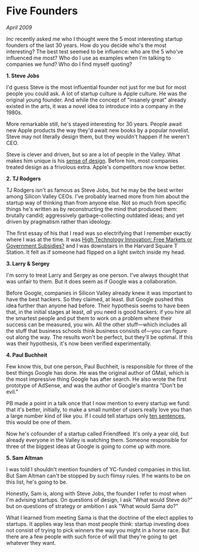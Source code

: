# Five Founders

_April 2009_

_Inc_ recently asked me who I thought were the 5 most interesting startup founders of the last 30 years. How do you decide who's the most interesting? The best test seemed to be influence: who are the 5 who've influenced me most? Who do I use as examples when I'm talking to companies we fund? Who do I find myself quoting?

**1. Steve Jobs**

I'd guess Steve is the most influential founder not just for me but for most people you could ask. A lot of startup culture is Apple culture. He was the original young founder. And while the concept of "insanely great" already existed in the arts, it was a novel idea to introduce into a company in the 1980s.

More remarkable still, he's stayed interesting for 30 years. People await new Apple products the way they'd await new books by a popular novelist. Steve may not literally design them, but they wouldn't happen if he weren't CEO.

Steve is clever and driven, but so are a lot of people in the Valley. What makes him unique is his [sense of design](http://paulgraham.com/taste.html). Before him, most companies treated design as a frivolous extra. Apple's competitors now know better.

**2. TJ Rodgers**

TJ Rodgers isn't as famous as Steve Jobs, but he may be the best writer among Silicon Valley CEOs. I've probably learned more from him about the startup way of thinking than from anyone else. Not so much from specific things he's written as by reconstructing the mind that produced them: brutally candid; aggressively garbage-collecting outdated ideas; and yet driven by pragmatism rather than ideology.

The first essay of his that I read was so electrifying that I remember exactly where I was at the time. It was [High Technology Innovation: Free Markets or Government Subsidies?](http://www.cypress.com/?rID=34993) and I was downstairs in the Harvard Square T Station. It felt as if someone had flipped on a light switch inside my head.

**3. Larry & Sergey**

I'm sorry to treat Larry and Sergey as one person. I've always thought that was unfair to them. But it does seem as if Google was a collaboration.

Before Google, companies in Silicon Valley already knew it was important to have the best hackers. So they claimed, at least. But Google pushed this idea further than anyone had before. Their hypothesis seems to have been that, in the initial stages at least, _all_ you need is good hackers: if you hire all the smartest people and put them to work on a problem where their success can be measured, you win. All the other stuff—which includes all the stuff that business schools think business consists of—you can figure out along the way. The results won't be perfect, but they'll be optimal. If this was their hypothesis, it's now been verified experimentally.

**4. Paul Buchheit**

Few know this, but one person, Paul Buchheit, is responsible for three of the best things Google has done. He was the original author of GMail, which is the most impressive thing Google has after search. He also wrote the first prototype of AdSense, and was the author of Google's mantra "Don't be evil."

PB made a point in a talk once that I now mention to every startup we fund: that it's better, initially, to make a small number of users really love you than a large number kind of like you. If I could tell startups only [ten sentences](http://paulgraham.com/13sentences.html), this would be one of them.

Now he's cofounder of a startup called Friendfeed. It's only a year old, but already everyone in the Valley is watching them. Someone responsible for three of the biggest ideas at Google is going to come up with more.

**5. Sam Altman**

I was told I shouldn't mention founders of YC-funded companies in this list. But Sam Altman can't be stopped by such flimsy rules. If he wants to be on this list, he's going to be.

Honestly, Sam is, along with Steve Jobs, the founder I refer to most when I'm advising startups. On questions of design, I ask "What would Steve do?" but on questions of strategy or ambition I ask "What would Sama do?"

What I learned from meeting Sama is that the doctrine of the elect applies to startups. It applies way less than most people think: startup investing does not consist of trying to pick winners the way you might in a horse race. But there are a few people with such force of will that they're going to get whatever they want.